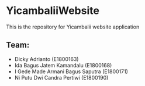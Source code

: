 # YicambaliiWebsite
This is the repository for Yicambalii website application
## Team:
- Dicky Adrianto (E1800163)
- Ida Bagus Jatem Kamandalu (E1800168)
- I Gede Made Armani Bagus Saputra (E1800171)
- Ni Putu Dwi Candra Pertiwi (E1800190)
